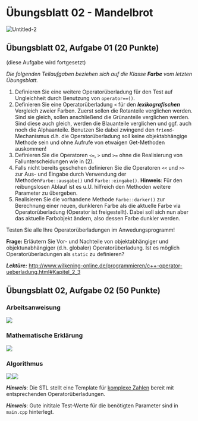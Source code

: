 # Übungsblatt 02 - Mandelbrot

![Untitled-2](https://user-images.githubusercontent.com/20336567/153413535-917efede-6620-4b49-8c27-87b2f74f8a9c.png)

## Übungsblatt 02, Aufgabe 01 (20 Punkte)
(diese Aufgabe wird fortgesetzt)

*Die folgenden Teilaufgaben beziehen sich auf die Klasse **Farbe** vom letzten Übungsblatt.*

1.	Definieren Sie eine weitere Operatorüberladung für den Test auf Ungleichheit durch Benutzung von  `operator==()`.
2.	Definieren Sie eine Operatorüberladung `<` für den ***lexikografischen*** Vergleich zweier Farben. Zuerst sollen die Rotanteile verglichen werden. Sind sie gleich, sollen anschließend die Grünanteile verglichen werden. Sind diese auch gleich, werden die Blauanteile verglichen und ggf. auch noch die Alphaanteile. Benutzen Sie dabei zwingend den `friend`-Mechanismus d.h. die Operatorüberladung soll keine objektabhängige Methode sein und ohne Aufrufe von etwaigen Get-Methoden auskommen!
3.	Definieren Sie die Operatoren `<=`, `>` und `>=` ohne die Realisierung von Fallunterscheidungen wie in (2).
4.	Falls nicht bereits geschehen definieren Sie die Operatoren `<<` und `>>` zur Aus- und Eingabe durch Verwendung der Methoden`Farbe::ausgabe()` und `Farbe::eingabe()`.
**Hinweis**: Für den reibungslosen Ablauf ist es u.U. hilfreich den Methoden weitere Parameter zu übergeben.
5.	Realisieren Sie die vorhandene Methode `Farbe::darker()` zur Berechnung einer neuen, dunkleren Farbe als die aktuelle Farbe via Operatorüberladung (Operator ist freigestellt). Dabei soll sich nun aber das aktuelle Farbobjekt ändern, also dessen Farbe dunkler werden. 

Testen Sie alle Ihre Operatorüberladungen im Anwedungsprogramm!

**Frage:**
Erläutern Sie Vor- und Nachteile von objektabhängiger und objektunabhängiger (d.h. globaler) Operatorüberladung. Ist es möglich Operatorüberladungen als `static` zu definieren? 

***Lektüre:*** http://www.wilkening-online.de/programmieren/c++-operator-ueberladung.html#Kapitel_2_3


## Übungsblatt 02, Aufgabe 02 (50 Punkte)

### Arbeitsanweisung

[<img src="https://i.imgur.com/mvfIzEt.png">](https://de.wikipedia.org/wiki/Portable_Anymap)

### Mathematische Erklärung

[<img src="https://i.imgur.com/zZ465eE.png">](https://youtu.be/ovJcsL7vyrk?t=410)

### Algorithmus

<img src="https://i.imgur.com/HFIw5MB.png"><img src="https://i.imgur.com/LJ2KHIC.png">

***Hinweis***: Die STL stellt eine Template für [komplexe Zahlen](https://en.cppreference.com/w/cpp/numeric/complex) bereit mit entsprechenden Operatorüberladungen.

***Hinweis***: Gute inititale Test-Werte für die benötigten Parameter sind in `main.cpp` hinterlegt.
